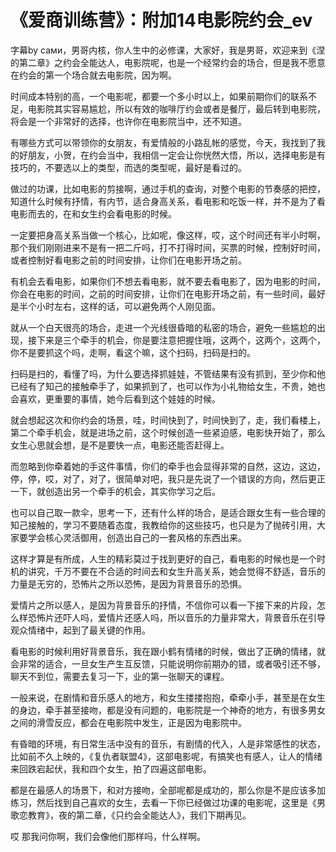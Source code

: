 # 《爱商训练营》：附加14电影院约会_ev

字幕by сами，男哥内核，你人生中的必修课，大家好，我是男哥，欢迎来到《涅的第二章》之约会全能达人，电影院呢，也是一个经常约会的场合，但是我不愿意在约会的第一个场合就去电影院，因为啊。

时间成本特别的高，一个电影呢，都要一个多小时以上，如果前期你们的联系不足，电影院其实容易尴尬，所以有效的咖啡厅约会或者是餐厅，最后转到电影院，将会是一个非常好的选择，也许你在电影院当中，还不知道。

有哪些方式可以带领你的女朋友，有爱情般的小路乱帐的感觉，今天，我找到了我的好朋友，小贺，在约会当中，我相信一定会让你恍然大悟，所以，选择电影是有技巧的，不要选以上的类型，而选的类型呢，最好是看过的。

做过的功课，比如电影的剪接啊，通过手机的查询，对整个电影的节奏感的把控，知道什么时候有抒情，有内节，适合身高关系，看电影和吃饭一样，并不是为了看电影而去的，在和女生约会看电影的时候。

一定要把身高关系当做一个核心，比如呢，像这样，哎，这个时间还有半小时啊，那个我们刚刚进来不是有一把二斤吗，打不打得时间，买票的时候，控制好时间，或者控制好看电影之前的时间安排，让你们在电影开场之前。

有机会去看电影，如果你们不想去看电影，就不要去看电影了，因为电影的时间，你会在电影的时间，之前的时间安排，让你们在电影开场之前，有一些时间，最好是半个小时左右，这样的话，可以避免两个人刚见面。

就从一个白天很亮的场合，走进一个光线很昏暗的私密的场合，避免一些尴尬的出现，接下来是三个牵手的机会，你是要注意把握住哦，这两个，这两个，这两个，你不是要抓这个吗，走啊，看这个嘛，这个扫码，扫码是扫的。

扫码是扫的，看懂了吗，为什么要选择抓娃娃，不管结果有没有抓到，至少你和他已经有了知己的接触牵手了，如果抓到了，也可以作为小礼物给女生，不贵，她也会喜欢，更重要的事情，她今后看到这个娃娃的时候。

就会想起这次和你约会的场景，哇，时间快到了，时间快到了，走，我们看楼上，第二个牵手机会，就是进场之前，这个时候创造一些紧迫感，电影快开始了，那么女生心思就会想，是不是要快一点，电影还能否赶得上。

而忽略到你牵着她的手这件事情，你们的牵手也会显得非常的自然，这边，这边，停，停，哎，对了，对了，很简单对吧，我只是先说了一个错误的方向，然后更正一下，就创造出另一个牵手的机会，其实你学习之后。

也可以自己取一款伞，思考一下，还有什么样的场合，是适合跟女生有一些合理的知己接触的，学习不要随着态度，我教给你的这些技巧，也只是为了抛砖引用，大家要学会核心灵活御用，创造出自己的一套风格的东西出来。

这样才算是有所成，人生的精彩莫过于找到更好的自己，看电影的时候也是一个时机的讲究，千万不要在不合适的时间去和女生升高关系，她会觉得不舒适，音乐的力量是无穷的，恐怖片之所以恐怖，是因为背景音乐的恐惧。

爱情片之所以感人，是因为背景音乐的抒情，不信你可以看一下接下来的片段，怎么样恐怖片还吓人吗，爱情片还感人吗，所以音乐的力量非常大，背景音乐在引导观众情绪中，起到了最关键的作用。

看电影的时候利用好背景音乐，我在跟小鹤有情绪的时候，做出了正确的情绪，就会非常的适合，一旦女生产生互反馈，只能说明你前期办的错，或者吸引还不够，聊天不到位，需要去复习一下，业的第一张聊天的课程。

一般来说，在剧情和音乐感人的地方，和女生搂搂抱抱，牵牵小手，甚至是在女生的身边，牵手甚至接吻，都是没有问题的，电影院是一个神奇的地方，有很多男女之间的滑雪反应，都会在电影院中发生，正是因为电影院中。

有昏暗的环境，有日常生活中没有的音乐，有剧情的代入，人是非常感性的状态，比如前不久上映的，《复仇者联盟4》，这部电影呢，有搞笑也有感人，让人的情绪来回跌宕起伏，我和四个女生，拍了四遍这部电影。

都是在最感人的场景下，和对方接吻，全部呢都是成功的，那么你是不是应该多加练习，然后找到自己喜欢的女生，去看一下你已经做过功课的电影呢，这里是《男歌恋教育》，夜的第二章，《只约会全能达人》，我们下期再见。

哎 那我问你啊，我们会像他们那样吗，什么样啊。